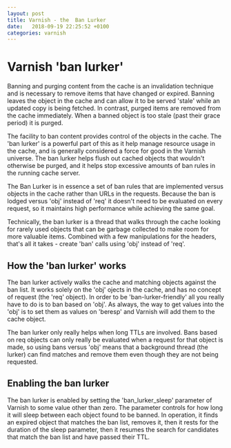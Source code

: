```yaml
---
layout: post
title: Varnish - the  Ban Lurker
date:   2018-09-19 22:25:52 +0100
categories: varnish
---
```

Varnish 'ban lurker'
================

Banning and purging content from the cache is an invalidation technique
and is necessary to remove items that have changed or expired. Banning
leaves the object in the cache and can allow it to be served 'stale'
while an updated copy is being fetched. In contrast, purged items are
removed from the cache immediately. When a banned object is too stale
(past their grace period) it is purged.

The facility to ban content provides control of the objects in the
cache. The 'ban lurker' is a powerful part of this as it help manage
resource usage in the cache, and is generally considered a force for
good in the Varnish universe. The ban lurker helps flush out cached
objects that wouldn't otherwise be purged, and it helps stop excessive
amounts of ban rules in the running cache server.

The Ban Lurker is in essence a set of ban rules that are implemented
versus objects in the cache rather than URLs in the requests. Because
the ban is lodged versus 'obj' instead of 'req' it doesn't need to be
evaluated on every request, so it maintains high performance while
achieving the same goal.

Technically, the ban lurker is a thread that walks through the cache
looking for rarely used objects that can be garbage collected to make
room for more valuable items. Combined with a few manipulations for the
headers, that's all it takes - create 'ban' calls using 'obj' instead of
'req'.

How the 'ban lurker' works
--------------------------

The ban lurker actively walks the cache and matching objects against the
ban list. It works solely on the 'obj' ojects in the cache, and has no
concept of request (the 'req' object). In order to be
'ban-lurker-friendly' all you really have to do is to ban based on
'obj'. As always, the way to get values into the 'obj' is to set them as
values on 'beresp' and Varnish will add them to the cache object.

The ban lurker only really helps when long TTLs are involved. Bans based
on req objects can only really be evaluated when a request for that
object is made, so using bans versus 'obj' means that a background
thread (the lurker) can find matches and remove them even though they
are not being requested.

Enabling the ban lurker
-----------------------

The ban lurker is enabled by setting the 'ban\_lurker\_sleep' parameter
of Varnish to some value other than zero. The parameter controls for how
long it will sleep between each object found to be banned. In operation,
it finds an expired object that matches the ban list, removes it, then
it rests for the duration of the sleep parameter, then it resumes the
search for candidates that match the ban list and have passed their TTL.
